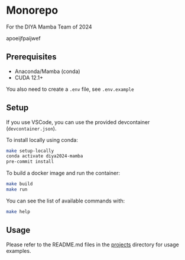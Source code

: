 # Monorepo

For the DIYA Mamba Team of 2024

apoeijfpaijwef

## Prerequisites

- Anaconda/Mamba (conda)
- CUDA 12.1+

You also need to create a `.env` file, see `.env.example`

## Setup

If you use VSCode, you can use the provided devcontainer (`devcontainer.json`).

To install locally using conda:

```bash
make setup-locally
conda activate diya2024-mamba
pre-commit install
```

To build a docker image and run the container:

```bash
make build
make run
```

You can see the list of available commands with:

```bash
make help
```

## Usage

Please refer to the README.md files in the [projects](projects) directory for usage examples.
